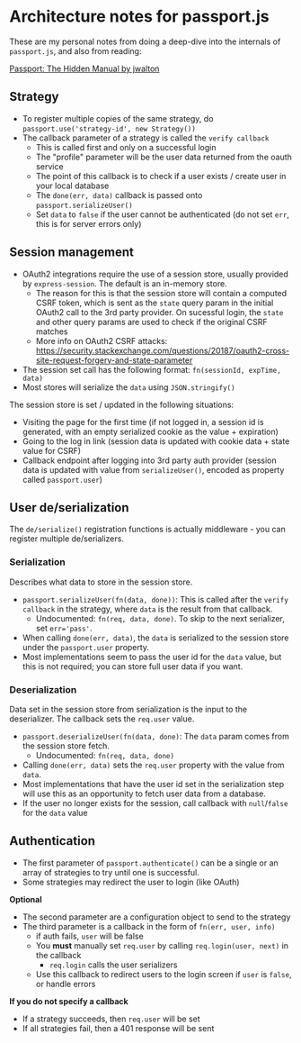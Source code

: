 # Architecture notes for passport.js

These are my personal notes from doing a deep-dive into the internals of `passport.js`, and also from reading:

[Passport: The Hidden Manual by jwalton](https://github.com/jwalton/passport-api-docs)

## Strategy

- To register multiple copies of the same strategy, do `passport.use('strategy-id', new Strategy())`
- The callback parameter of a strategy is called the `verify callback`
  * This is called first and only on a successful login
  * The "profile" parameter will be the user data returned from the oauth service
  * The point of this callback is to check if a user exists / create user in your local database
  * The `done(err, data)` callback is passed onto `passport.serializeUser()`
  * Set `data` to `false` if the user cannot be authenticated (do not set `err`, this is for server errors only)
  
## Session management

- OAuth2 integrations require the use of a session store, usually provided by `express-session`. The default is an in-memory store.
  * The reason for this is that the session store will contain a computed CSRF token, which is sent as the `state` query param in the initial OAuth2 call to the 3rd party provider. On sucessful login, the `state` and other query params are used to check if the original CSRF matches
  * More info on OAuth2 CSRF attacks: https://security.stackexchange.com/questions/20187/oauth2-cross-site-request-forgery-and-state-parameter
- The session set call has the following format: `fn(sessionId, expTime, data)`
- Most stores will serialize the `data` using `JSON.stringify()`

The session store is set / updated in the following situations:

- Visiting the page for the first time (if not logged in, a session id is generated, with an empty serialized cookie as the 
value + expiration)
- Going to the log in link (session data is updated with cookie data + state value for CSRF) 
- Callback endpoint after logging into 3rd party auth provider (session data is updated with value from `serializeUser()`, 
encoded as property called `passport.user`)

## User de/serialization

The `de/serialize()` registration functions is actually middleware - you can register multiple de/serializers.

### Serialization 

Describes what data to store in the session store.

- `passport.serializeUser(fn(data, done))`: This is called after the `verify callback` in the strategy, 
where `data` is the result from that callback.
  * Undocumented: `fn(req, data, done)`. To skip to the next serializer, set `err='pass'`.
- When calling `done(err, data)`, the `data` is serialized to the session store under the `passport.user` property.
- Most implementations seem to pass the user id for the `data` value, but this is not required; you can store full 
user data if you want.

### Deserialization

Data set in the session store from serialization is the input to the deserializer. The callback sets the `req.user` value.

- `passport.deserializeUser(fn(data, done)`: The `data` param comes from the session store fetch.
  * Undocumented: `fn(req, data, done)`
- Calling `done(err, data)` sets the `req.user` property with the value from `data`.
- Most implementations that have the user id set in the serialization step will use this as an opportunity to 
fetch user data from a database.
- If the user no longer exists for the session, call callback with `null`/`false` for the `data` value

## Authentication

- The first parameter of `passport.authenticate()` can be a single or an array of strategies to try until one is successful.
- Some strategies may redirect the user to login (like OAuth)

**Optional**

- The second parameter are a configuration object to send to the strategy
- The third parameter is a callback in the form of `fn(err, user, info)`
  * if auth fails, `user` will be false
  * You **must** manually set `req.user` by calling `req.login(user, next)` in the callback
    - `req.login` calls the user serializers
  * Use this callback to redirect users to the login screen if `user` is `false`, or handle errors

**If you do not specify a callback**

- If a strategy succeeds, then `req.user` will be set
- If all strategies fail, then a 401 response will be sent

